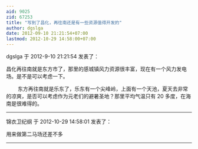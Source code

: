 ```yaml
---
aid: 9025
zid: 67253
title: "写到了昌化，再往南还是有一些资源值得开发的"
author: dgslga
date: 2012-09-10 21:21:54+07:00
lastmod: 2012-10-29 14:58:00+07:00
---
```


dgslga 于 2012-9-10 21:21:54 发表了：

昌化再往南就是东方市了，那里的感城镇风力资源很丰富，现在有一个风力发电场。是不是可以考虑一下。

&nbsp; &nbsp;&nbsp; &nbsp;&nbsp;&nbsp;东方再往南就是乐东了，乐东有一个尖峰岭，上面有一个天池，夏天去非常的凉爽，是否可以考虑作为元老们的避暑圣地？那里平均气温只有 20 多度，在海南是很难得的。

---

锦衣卫纪纲 于 2012-10-29 14:58:01 发表了：

用来做第二马场还差不多

---
